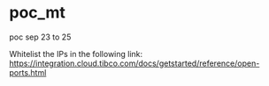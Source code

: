 # poc_mt
poc sep 23 to 25

Whitelist the IPs in the following link:  
https://integration.cloud.tibco.com/docs/getstarted/reference/open-ports.html
